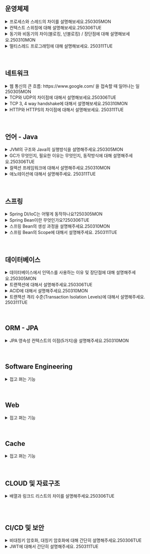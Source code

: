 ## 운영체제

<details>
    <summary>
        프로세스와 스레드의 차이를 설명해보세요.250305MON
    </summary>
  <p>
</details>
<details>
    <summary>
        컨텍스트 스위칭에 대해 설명해보세요.250306TUE
    </summary>
        <p>[나의 답변] 프로세스가 진행되면서 스레드에게서 작업을 할당받은 CPU가 스레드 작업을 처리할 때, 스레드를 번갈아가며 처리하게 됨. 이때 하나의 작업을 홀딩하고 다른 작업을 실행함에 앞서서 이전 작업에 대한 작업 내용을 메모리에 저장하는 과정을 말함. 
  </br>
</details>
<details>
    <summary>
        동기와 비동기의 차이(블로킹, 넌블로킹) / 장단점에 대해 설명해보세요.250310MON
    </summary>
    <p>[나의 답변] 동기란 하나의 명령이 끝나면 그 다음명령이 순차적으로 수행되는 것을 말한다. 그러나 비동기는 요청이 들어오면 우선 그 요청은 동시에 실행되고 있고, 결과값을 받기 전에 그 다음 줄이 실행되는 방식이다. 이렇게 되면 요청들이 '동시에' 수행된다고 할 수 있다. 
    <p> [의문] 동기의 장점은 ? 비동기의 장점은 순서가 빠르다는 점? 
    <p> 블로킹 방식은 대상의 작업이 끝날 때 까지 제어권을 대상이 가지고 있는 것을 의미합니다. 반면에 논블로킹은 대상의 작업 완료여부와 상관없이 새로운 작업을 수행합니다.
</details>
<details>
    <summary>
        멀티스레드 프로그래밍에 대해 설명해보세요. 250311TUE
    </summary>
    <p>[나의 답변] 한 프로세스에서 여러개의 스레드가 동시에 작업을 수행하는 프로그래밍 방법. 
</details>
<br><br>

## 네트워크

<details>
    <summary>
        웹 통신의 큰 흐름: https://www.google.com/ 을 접속할 때 일어나는 일 250305MON
    </summary>
    </br>
    <p>DNS 서버에 url 에 해당하는 서버 ip 번호를 가져옴 
    <p> -> 해당 ip 주소를 가지고 있는 서버로 요청이 전달됨
    <p> -> 서버는 클라이언트가 보낸 http 요청 메세지를 해석
    <p> -> 클라이언트에게 보낼 http 응답 메세지 작성
    </br>
</details>
<details>
    <summary>
        TCP와 UDP의 차이점에 대해서 설명해보세요.250306TUE
    </summary>
    <p>[나의 답변]tcp ip 4계층? 에서 수신 받은 데이터 패킷을 보내는 방법에 차이가 있음.
Tcp 의 경우는 순서까지 함께 패킷 정보에 넘겨서 다음계층? 으로 보내지만
Udp 는 순서는 상관없이 무작위로 패킷을 전송하여 빠른 전송 속도를 보장할 수 있음.
</details>
<details>
    <summary>
        TCP 3, 4 way handshake에 대해서 설명해보세요.250310MON
    </summary>
    <p>[나의 답변] 클라이언트에서 요청이 온 이후에 서버에 도달하기 전, 네트워크 통신이 시작되는 그 과정을 말함. svn? 요청 -> 응답 -> 요청 -> 응답 3번 하는 것으로 알고 있음
</details>

<details>
    <summary>
        HTTP와 HTTPS의 차이점에 대해서 설명해보세요. 250311TUE
    </summary>
    <p>[나의 답변] 기존에 HTTP 프로토콜에 SSL 보안 레이어가 추가된  형태 
    <p> HTTP 프로토콜은 텍스트 교환 (데이터가 평문으로 전달), HTTPS는 중간에 SSL 인증서가 추가되어 데이터를 주고 받을 떄, 인증 과정을 거치게 됨 
</details>
<br><br>

## 언어 - Java

<details>
    <summary>
        JVM의 구조와 Java의 실행방식을 설명해주세요.250305MON
    </summary>

</details>
<details>
    <summary>
        GC가 무엇인지, 필요한 이유는 무엇인지, 동작방식에 대해 설명해주세요.250306TUE
    </summary>
    <p>[나의 답변] Jvm? 내부에 있는 기능으로 힙영역에 저장된 데이터들 중에 사용 종료 생명주기가 다한 것들을 저장하는 공간. 
사용하고 있는 모든 데이터들이 메모리에 저장이 되면 메모리 차지율이 많이 높아지기 때문.
</details>
<details>
    <summary>
        컬렉션 프레임워크에 대해서 설명해주세요.250310MON
    </summary>
    <p>[나의 답변] 자주 쓰는 자료 구조를 인터페이스 형식으로 정리하여 제공하는 걸 말함. 배열이나 리스트, 맵, 샛 등이 있음 
</details>
<details>
    <summary>
        애노테이션에 대해서 설명해주세요. 250311TUE
    </summary>
    <p>[나의 답변] 스프링이 컴파일링이 될 때 스캔하여 특정 동작을 프록시 객체로 넣어서 수행시킬 수 있게 하는 기능 
</details>
<br><br>

## 스프링

<details>
    <summary>
        Spring DI/IoC는 어떻게 동작하나요?250305MON
    </summary>
</details>
<details>
    <summary>
        Spring Bean이란 무엇인가요?250306TUE
    </summary>
    <p>[나의 답변] 스프링 컨테이너에 싱글톤 패턴으로 저장되는 객체를 말함.
스프링은 컴포넌트 스캔을 통해 빈에 등록해야할 클래스들을 찾고 이를 컨테이너에 등록함. 해당 클래스들이 호출되면 빈에 등록된 클래스를 반환하게 됨. 
</details>
<details>
    <summary>
        스프링 Bean의 생성 과정을 설명해주세요.250310MON
    </summary>
     <p>[나의 답변] 스프링이 실행되며 컴포넌트를 스캔하고, 스프링 컨테이너에 해당 객체가 빈으로 등록됨. (언제 없어질까..?)
</details>
<details>
    <summary>
        스프링 Bean의 Scope에 대해서 설명해주세요. 250311TUE
    </summary>
    <p>[나의 답변] 
</details>
<br><br>

## 데이터베이스

<details>
    <summary>
        데이터베이스에서 인덱스를 사용하는 이유 및 장단점에 대해 설명해주세요.250305MON
    </summary>
</details>
<details>
    <summary>
        트랜잭션에 대해서 설명해주세요.250306TUE
    </summary>
    <p>[나의 답변] 데이터의 변경 조회 등을 수행하는 작업의 단위.
</details>
<details>
    <summary>
        ACID에 대해서 설명해주세요.250310MON
    </summary>
    <p>[나의 답변] 원자성.. 데이터의 원자성 하나만 있으라는 건가? 
</details>
<details>
    <summary>
        트랜잭션 격리 수준(Transaction Isolation Levels)에 대해서 설명해주세요. 250311TUE
    </summary>
    <p>[나의 답변] 
</details>
<br><br>

## ORM - JPA

<details>
    <summary>
        JPA 영속성 컨텍스트의 이점(5가지)을 설명해주세요.250310MON
    </summary>
    <p>[나의 답변] 인서트를 하게될 때 영속성 컨텍스트에 캐시 값이 있으면 업데이트를 하게되고, 매번 커밋을 하는 것이 아니라 모았다가 한번에 디비에 접근한다는 점? 계속해서 커넥션 얻을 필요가 없음
</details>
<br><br>

## Software Engineering

<details>
    <summary>
        접고 펴는 기능
    </summary>
</details>
<br><br>

## Web

<details>
    <summary>
        접고 펴는 기능
    </summary>
</details>
<br><br>

## Cache

<details>
    <summary>
        접고 펴는 기능
    </summary>
</details>
<br><br>

## CLOUD 및 자료구조

<details>
    <summary>
        배열과 링크드 리스트의 차이를 설명해주세요.250306TUE
    </summary>
    <p>[나의 답변]  배열은 생성될 때부터 길이가 지정이 되고, 배열의 값은 인덱스를 갖기 때문에 그 인덱스로 값을 찾을 수 있음.
추가를 하면 가장 마지막에 가서 저장이 되며 삭제를 하는 경우 뒤에 있는 값들이 앞으로 당겨져서 저장이 됨.

<p>링크드 리스트는 배열과 다르게 생성될 때 부터 길이를 지정할 필요가 없고, 각 인자가 바로 그 이전 이후의 인자 값의 위치를 저장하고 있음. 따라서 데이터를 수정하는 경우 그 앞과 그 후의 위치만 변경하면 되기 때문에 수정을 줄때 성능이 좋음.
? 인덱스는 어디에 저장되지? Get 으로 찾을때는?

</details>

<br><br>

## CI/CD 및 보안

<details>
    <summary>
        비대칭키 암호화, 대칭키 암호화에 대해 간단히 설명해주세요.250306TUE
    </summary>
</details>
<details>
    <summary>
       JWT에 대해서 간단히 설명해주세요. 250311TUE
    </summary>
    <p>[나의 답변] 
</details>
<br><br>

